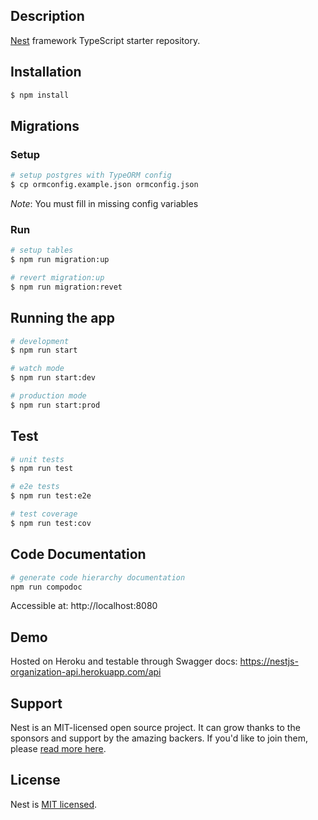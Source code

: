 ## Description

[Nest](https://github.com/nestjs/nest) framework TypeScript starter repository.

## Installation

```bash
$ npm install
```

## Migrations

### Setup
```bash
# setup postgres with TypeORM config
$ cp ormconfig.example.json ormconfig.json
```
_Note_: You must fill in missing config variables

### Run
```bash
# setup tables
$ npm run migration:up

# revert migration:up
$ npm run migration:revet
```

## Running the app

```bash
# development
$ npm run start

# watch mode
$ npm run start:dev

# production mode
$ npm run start:prod
```

## Test

```bash
# unit tests
$ npm run test

# e2e tests
$ npm run test:e2e

# test coverage
$ npm run test:cov
```

## Code Documentation
```bash
# generate code hierarchy documentation
npm run compodoc
```
Accessible at: http://localhost:8080

## Demo
Hosted on Heroku and testable through Swagger docs:
https://nestjs-organization-api.herokuapp.com/api

## Support

Nest is an MIT-licensed open source project. It can grow thanks to the sponsors and support by the amazing backers. If you'd like to join them, please [read more here](https://docs.nestjs.com/support).

## License

Nest is [MIT licensed](LICENSE).

